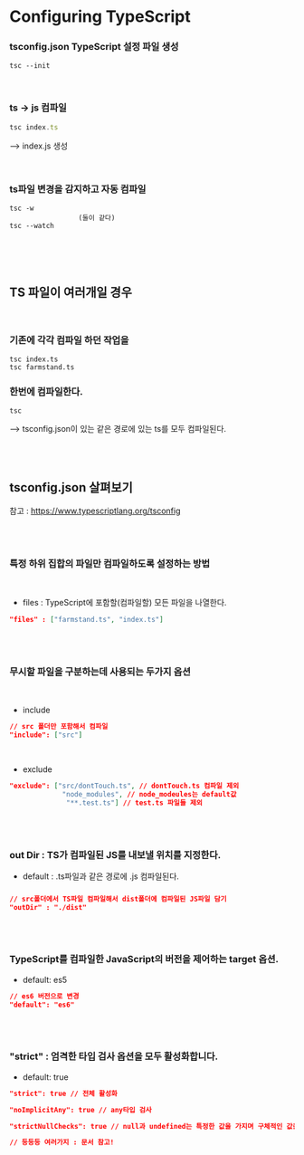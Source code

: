 # Configuring TypeScript

### tsconfig.json TypeScript 설정 파일 생성
```ssh
tsc --init
```

<br>

### ts -> js 컴파일
```ts
tsc index.ts
```
--> index.js 생성

<br>


### ts파일 변경을 감지하고 자동 컴파일
```ssh
tsc -w
                 (둘이 같다)
tsc --watch
```

<br><br><br>

## TS 파일이 여러개일 경우

<br>

### 기존에 각각 컴파일 하던 작업을
```ssh
tsc index.ts
tsc farmstand.ts
```

### 한번에 컴파일한다.
```ssh
tsc
```
 --> tsconfig.json이 있는 같은 경로에 있는 ts를 모두 컴파일된다.

 <br><br>

 ## tsconfig.json 살펴보기

 참고 : https://www.typescriptlang.org/tsconfig

<br><br>

 ### 특정 하위 집합의 파일만 컴파일하도록 설정하는 방법

<br>

 * files : TypeScript에 포함할(컴파일할) 모든 파일을 나열한다.
```json
"files" : ["farmstand.ts", "index.ts"]
```

<br><br>

### 무시할 파일을 구분하는데 사용되는 두가지 옵션

<br>

* include
```json
// src 폴더만 포함해서 컴파일
"include": ["src"]
```

<br>

* exclude
```json
"exclude": ["src/dontTouch.ts", // dontTouch.ts 컴파일 제외
             "node_modules", // node_modeules는 default값
              "**.test.ts"] // test.ts 파일들 제외
```


<br><br>

### out Dir : TS가 컴파일된 JS를 내보낼 위치를 지정한다.
* default : .ts파일과 같은 경로에 .js 컴파일된다.

##### 
```json
// src폴더에서 TS파일 컴파일해서 dist폴더에 컴파일된 JS파일 담기
"outDir" : "./dist"
```


<br><br>

### TypeScript를 컴파일한 JavaScript의 버전을 제어하는 target 옵션.
* default: es5

```json
// es6 버전으로 변경
"default": "es6"
```


<br><br>

### "strict" : 엄격한 타입 검사 옵션을 모두 활성화합니다.
* default: true

```json
"strict": true // 전체 활성화

"noImplicitAny": true // any타입 검사

"strictNullChecks": true // null과 undefined는 특정한 값을 가지며 구체적인 값을 넣을 곳에 사용하면 오류가 발생합니다.

// 등등등 여러가지 : 문서 참고!
```


